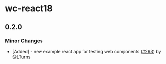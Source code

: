 # wc-react18

## 0.2.0

### Minor Changes

- [Added] - new example react app for testing web components ([#293](https://github.com/justeattakeaway/pie/pull/293)) by [@LTurns](https://github.com/LTurns)
